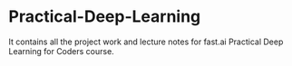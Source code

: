 # Practical-Deep-Learning
It contains all the project work and lecture notes for fast.ai Practical Deep Learning for Coders course.
